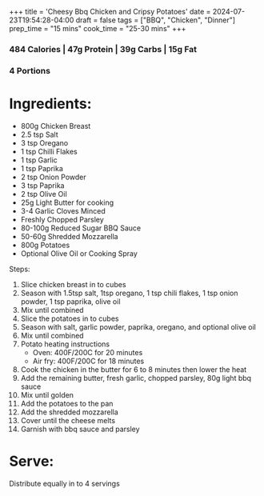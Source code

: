 +++
title = 'Cheesy Bbq Chicken and Cripsy Potatoes'
date = 2024-07-23T19:54:28-04:00
draft = false
tags = ["BBQ", "Chicken", "Dinner"]
prep_time = "15 mins"
cook_time = "25-30 mins"
+++

### 484 Calories | 47g Protein | 39g Carbs | 15g Fat
### 4 Portions

# Ingredients:
- 800g Chicken Breast
- 2.5 tsp Salt
- 3 tsp Oregano
- 1 tsp Chilli Flakes
- 1 tsp Garlic 
- 1 tsp Paprika
- 2 tsp Onion Powder
- 3 tsp Paprika
- 2 tsp Olive Oil
- 25g Light Butter for cooking
- 3-4 Garlic Cloves Minced
- Freshly Chopped Parsley
- 80-100g Reduced Sugar BBQ Sauce
- 50-60g Shredded Mozzarella
- 800g Potatoes
- Optional Olive Oil or Cooking Spray

Steps:
1. Slice chicken breast in to cubes
2. Season with 1.5tsp salt, 1tsp oregano, 1 tsp chili flakes, 1 tsp onion powder, 1 tsp paprika, olive oil
3. Mix until combined
4. Slice the potatoes in to cubes
5. Season with salt, garlic powder, paprika, oregano, and optional olive oil
6. Mix until combined 
7. Potato heating instructions
    - Oven: 400F/200C for 20 minutes
    - Air fry: 400F/200C for 18 minutes
8. Cook the chicken in the butter for 6 to 8 minutes then lower the heat
9. Add the remaining butter, fresh garlic, chopped parsley, 80g light bbq sauce
10. Mix until golden 
11. Add the potatoes to the pan
12. Add the shredded mozzarella 
13. Cover until the cheese melts
14. Garnish with bbq sauce and parsley

# Serve:
Distribute equally in to 4 servings
